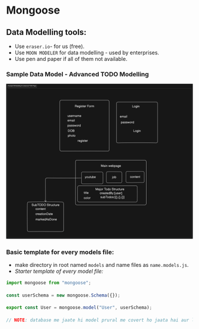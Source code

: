 # Mongoose

## Data Modelling tools:

- Use `eraser.io`- for us (free).
- Use `MOON MODELER` for data modelling - used by enterprises.
- Use pen and paper if all of them not available.

### Sample Data Model - Advanced TODO Modelling

![sample model](public/sampleDataModelling-advancedToDO.png)

### Basic template for every models file:

- make directory in root named `models` and name files as `name.models.js`.
- _Starter template of every model file:_

```javascript
import mongoose from "mongoose";

const userSchema = new mongoose.Schema({});

export const User = mongoose.model("User", userSchema);

// NOTE: database me jaate hi model prural me covert ho jaata hai aur lowercase me- idhar users ban jaayega database
```
